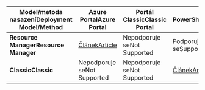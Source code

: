 | <span data-ttu-id="1da57-101">**Model/metoda nasazení**</span><span class="sxs-lookup"><span data-stu-id="1da57-101">**Deployment Model/Method**</span></span> | <span data-ttu-id="1da57-102">**Azure Portal**</span><span class="sxs-lookup"><span data-stu-id="1da57-102">**Azure Portal**</span></span> | <span data-ttu-id="1da57-103">**Portál Classic**</span><span class="sxs-lookup"><span data-stu-id="1da57-103">**Classic Portal**</span></span> | <span data-ttu-id="1da57-104">**PowerShell**</span><span class="sxs-lookup"><span data-stu-id="1da57-104">**PowerShell**</span></span> |
| --- | --- | --- | --- |
| <span data-ttu-id="1da57-105">**Resource Manager**</span><span class="sxs-lookup"><span data-stu-id="1da57-105">**Resource Manager**</span></span> |[<span data-ttu-id="1da57-106">Článek</span><span class="sxs-lookup"><span data-stu-id="1da57-106">Article</span></span>](../articles/vpn-gateway/vpn-gateway-howto-multi-site-to-site-resource-manager-portal.md) |<span data-ttu-id="1da57-107">Nepodporuje se</span><span class="sxs-lookup"><span data-stu-id="1da57-107">Not Supported</span></span> |<span data-ttu-id="1da57-108">Podporuje se</span><span class="sxs-lookup"><span data-stu-id="1da57-108">Supported</span></span> |
| <span data-ttu-id="1da57-109">**Classic**</span><span class="sxs-lookup"><span data-stu-id="1da57-109">**Classic**</span></span> |<span data-ttu-id="1da57-110">Nepodporuje se</span><span class="sxs-lookup"><span data-stu-id="1da57-110">Not Supported</span></span> |<span data-ttu-id="1da57-111">Nepodporuje se</span><span class="sxs-lookup"><span data-stu-id="1da57-111">Not Supported</span></span> |[<span data-ttu-id="1da57-112">Článek</span><span class="sxs-lookup"><span data-stu-id="1da57-112">Article</span></span>](../articles/vpn-gateway/vpn-gateway-multi-site.md) |


